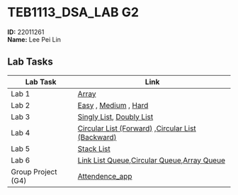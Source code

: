 # TEB1113_DSA_LAB G2  
**ID:** 22011261  
**Name:** Lee Pei Lin

## Lab Tasks

| Lab Task             | Link |
|----------------------|------|
| Lab 1                | [Array](https://github.com/niliepl/TEB1113_TFB2023_DSA_LAB/blob/main/22011261_L1/22011261_PeiLin_L1.cpp) |
| Lab 2                | [Easy](https://github.com/niliepl/TEB1113_TFB2023_DSA_LAB/blob/main/22011261_L2/easy.cpp) , [Medium](https://github.com/niliepl/TEB1113_TFB2023_DSA_LAB/blob/main/22011261_L2/medium.cpp) , [Hard](https://github.com/niliepl/TEB1113_TFB2023_DSA_LAB/blob/main/22011261_L2/hard.cpp) |
| Lab 3                | [Singly List](https://github.com/niliepl/TEB1113_TFB2023_DSA_LAB/blob/main/22011261_L3/Singly_List.cpp), [Doubly List](https://github.com/niliepl/TEB1113_TFB2023_DSA_LAB/blob/main/22011261_L3/Doubly_List.cpp) |
| Lab 4                | [Circular List (Forward)](https://github.com/niliepl/TEB1113_TFB2023_DSA_LAB/blob/main/22011261_L4/Circular_List_Asc.cpp) ,[Circular List (Backward)](https://github.com/niliepl/TEB1113_TFB2023_DSA_LAB/blob/main/22011261_L4/Circular_List_Desc.cpp) |
| Lab 5                | [Stack List](https://github.com/niliepl/TEB1113_TFB2023_DSA_LAB/blob/main/22011261_L5/Stack_List.cpp) |
| Lab 6                | [Link List Queue](https://github.com/niliepl/TEB1113_TFB2023_DSA_LAB/blob/main/22011261_L6/Queue.cpp),[Circular Queue](https://github.com/niliepl/TEB1113_TFB2023_DSA_LAB/blob/main/22011261_L6/Circular_Queue.cpp),[Array Queue](https://github.com/niliepl/TEB1113_TFB2023_DSA_LAB/blob/main/22011261_L6/Array_Queue.cpp) |
| Group Project (G4)   | [Attendence_app](https://github.com/niliepl/TEB1113_TFB2023_DSA_LAB/tree/main/GroupProject_DIM) |
